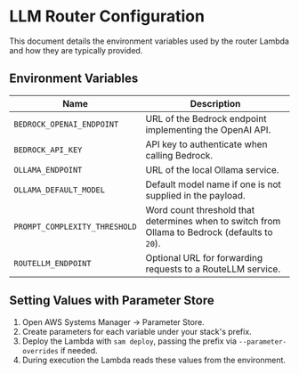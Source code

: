# LLM Router Configuration

This document details the environment variables used by the router Lambda and how they are typically provided.

## Environment Variables

| Name | Description |
| ---- | ----------- |
| `BEDROCK_OPENAI_ENDPOINT` | URL of the Bedrock endpoint implementing the OpenAI API. |
| `BEDROCK_API_KEY` | API key to authenticate when calling Bedrock. |
| `OLLAMA_ENDPOINT` | URL of the local Ollama service. |
| `OLLAMA_DEFAULT_MODEL` | Default model name if one is not supplied in the payload. |
| `PROMPT_COMPLEXITY_THRESHOLD` | Word count threshold that determines when to switch from Ollama to Bedrock (defaults to `20`). |
| `ROUTELLM_ENDPOINT` | Optional URL for forwarding requests to a RouteLLM service. |

## Setting Values with Parameter Store

1. Open AWS Systems Manager &rarr; Parameter Store.
2. Create parameters for each variable under your stack's prefix.
3. Deploy the Lambda with `sam deploy`, passing the prefix via `--parameter-overrides` if needed.
4. During execution the Lambda reads these values from the environment.
